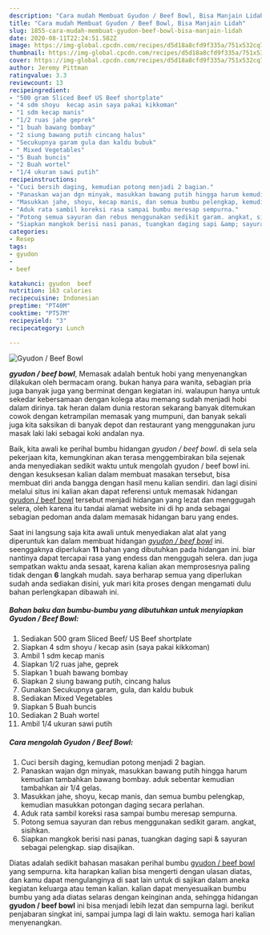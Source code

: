 ```yaml
---
description: "Cara mudah Membuat Gyudon / Beef Bowl, Bisa Manjain Lidah"
title: "Cara mudah Membuat Gyudon / Beef Bowl, Bisa Manjain Lidah"
slug: 1855-cara-mudah-membuat-gyudon-beef-bowl-bisa-manjain-lidah
date: 2020-08-11T22:24:51.582Z
image: https://img-global.cpcdn.com/recipes/d5d18a8cfd9f335a/751x532cq70/gyudon-beef-bowl-foto-resep-utama.jpg
thumbnail: https://img-global.cpcdn.com/recipes/d5d18a8cfd9f335a/751x532cq70/gyudon-beef-bowl-foto-resep-utama.jpg
cover: https://img-global.cpcdn.com/recipes/d5d18a8cfd9f335a/751x532cq70/gyudon-beef-bowl-foto-resep-utama.jpg
author: Jeremy Pittman
ratingvalue: 3.3
reviewcount: 13
recipeingredient:
- "500 gram Sliced Beef US Beef shortplate"
- "4 sdm shoyu  kecap asin saya pakai kikkoman"
- "1 sdm kecap manis"
- "1/2 ruas jahe geprek"
- "1 buah bawang bombay"
- "2 siung bawang putih cincang halus"
- "Secukupnya garam gula dan kaldu bubuk"
- " Mixed Vegetables"
- "5 Buah buncis"
- "2 Buah wortel"
- "1/4 ukuran sawi putih"
recipeinstructions:
- "Cuci bersih daging, kemudian potong menjadi 2 bagian."
- "Panaskan wajan dgn minyak, masukkan bawang putih hingga harum kemudian tambahkan bawang bombay. aduk sebentar kemudian tambahkan air 1/4 gelas."
- "Masukkan jahe, shoyu, kecap manis, dan semua bumbu pelengkap, kemudian masukkan potongan daging secara perlahan."
- "Aduk rata sambil koreksi rasa sampai bumbu meresap sempurna."
- "Potong semua sayuran dan rebus menggunakan sedikit garam. angkat, sisihkan."
- "Siapkan mangkok berisi nasi panas, tuangkan daging sapi &amp; sayuran sebagai pelengkap. siap disajikan."
categories:
- Resep
tags:
- gyudon
- 
- beef

katakunci: gyudon  beef 
nutrition: 163 calories
recipecuisine: Indonesian
preptime: "PT40M"
cooktime: "PT57M"
recipeyield: "3"
recipecategory: Lunch

---
```



![Gyudon / Beef Bowl](https://img-global.cpcdn.com/recipes/d5d18a8cfd9f335a/751x532cq70/gyudon-beef-bowl-foto-resep-utama.jpg)

<b><i>gyudon / beef bowl</i></b>, Memasak adalah bentuk hobi yang menyenangkan dilakukan oleh bermacam orang. bukan hanya para wanita, sebagian pria juga banyak juga yang berminat dengan kegiatan ini. walaupun hanya untuk sekedar kebersamaan dengan kolega atau memang sudah menjadi hobi dalam dirinya. tak heran dalam dunia restoran sekarang banyak ditemukan cowok dengan ketrampilan memasak yang mumpuni, dan banyak sekali juga kita saksikan di banyak depot dan restaurant yang menggunakan juru masak laki laki sebagai koki andalan nya.



Baik, kita awali ke perihal bumbu hidangan <i>gyudon / beef bowl</i>. di sela sela pekerjaan kita, kemungkinan akan terasa menggembirakan bila sejenak anda menyediakan sedikit waktu untuk mengolah gyudon / beef bowl ini. dengan kesuksesan kalian dalam membuat masakan tersebut, bisa membuat diri anda bangga dengan hasil menu kalian sendiri. dan lagi disini melalui situs ini kalian akan dapat referensi untuk memasak hidangan <u>gyudon / beef bowl</u> tersebut menjadi hidangan yang lezat dan menggugah selera, oleh karena itu tandai alamat website ini di hp anda sebagai sebagian pedoman anda dalam memasak hidangan baru yang endes.


Saat ini langsung saja kita awali untuk menyediakan alat alat yang diperuntuk kan dalam membuat hidangan <u><i>gyudon / beef bowl</i></u> ini. seenggaknya diperlukan <b>11</b> bahan yang dibutuhkan pada hidangan ini. biar nantinya dapat tercapai rasa yang endess dan menggugah selera. dan juga sempatkan waktu anda sesaat, karena kalian akan memprosesnya paling tidak dengan <b>6</b> langkah mudah. saya berharap semua yang diperlukan sudah anda sediakan disini, yuk mari kita proses dengan mengamati dulu bahan perlengkapan dibawah ini.

<!--inarticleads1-->

##### Bahan baku dan bumbu-bumbu yang dibutuhkan untuk menyiapkan Gyudon / Beef Bowl:

1. Sediakan 500 gram Sliced Beef/ US Beef shortplate
1. Siapkan 4 sdm shoyu / kecap asin (saya pakai kikkoman)
1. Ambil 1 sdm kecap manis
1. Siapkan 1/2 ruas jahe, geprek
1. Siapkan 1 buah bawang bombay
1. Siapkan 2 siung bawang putih, cincang halus
1. Gunakan Secukupnya garam, gula, dan kaldu bubuk
1. Sediakan  Mixed Vegetables
1. Siapkan 5 Buah buncis
1. Sediakan 2 Buah wortel
1. Ambil 1/4 ukuran sawi putih




<!--inarticleads2-->

##### Cara mengolah Gyudon / Beef Bowl:

1. Cuci bersih daging, kemudian potong menjadi 2 bagian.
1. Panaskan wajan dgn minyak, masukkan bawang putih hingga harum kemudian tambahkan bawang bombay. aduk sebentar kemudian tambahkan air 1/4 gelas.
1. Masukkan jahe, shoyu, kecap manis, dan semua bumbu pelengkap, kemudian masukkan potongan daging secara perlahan.
1. Aduk rata sambil koreksi rasa sampai bumbu meresap sempurna.
1. Potong semua sayuran dan rebus menggunakan sedikit garam. angkat, sisihkan.
1. Siapkan mangkok berisi nasi panas, tuangkan daging sapi &amp; sayuran sebagai pelengkap. siap disajikan.




Diatas adalah sedikit bahasan masakan perihal bumbu <u>gyudon / beef bowl</u> yang sempurna. kita harapkan kalian bisa mengerti dengan ulasan diatas, dan kamu dapat mengulanginya di saat lain untuk di sajikan dalam aneka kegiatan keluarga atau teman kalian. kalian dapat menyesuaikan bumbu bumbu yang ada diatas selaras dengan keinginan anda, sehingga hidangan <b>gyudon / beef bowl</b> ini bisa menjadi lebih lezat dan sempurna lagi. berikut penjabaran singkat ini, sampai jumpa lagi di lain waktu. semoga hari kalian menyenangkan.
